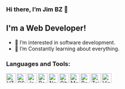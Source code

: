 ### Hi there, I’m Jim BZ 👋

## I'm a Web Developer!

- 👀 I’m interested in software development.
- 🌱 I’m Constantly learning about everything.

### Languages and Tools:
<img align="left" alt="HTML5" width="26px" src="https://cdn.jsdelivr.net/gh/devicons/devicon/icons/html5/html5-original.svg"  />
<img align="left" alt="CSS3" width="26px" src="https://cdn.jsdelivr.net/gh/devicons/devicon/icons/css3/css3-original.svg"  />
<img align="left" alt="JavaScript" width="26px" src="https://cdn.jsdelivr.net/gh/devicons/devicon/icons/javascript/javascript-original.svg" />
<img align="left" alt="React" width="26px" src="https://cdn.jsdelivr.net/gh/devicons/devicon/icons/react/react-original.svg"/>
<img align="left" alt="Node.js" width="26px" src="https://cdn.jsdelivr.net/gh/devicons/devicon/icons/nodejs/nodejs-original.svg"  />
<img align="left" alt="Git" width="26px" src="https://cdn.jsdelivr.net/gh/devicons/devicon/icons/git/git-original.svg"  />
<img align="left" alt="MongoDB" width="26px" src="https://cdn.jsdelivr.net/gh/devicons/devicon/icons/mongodb/mongodb-original.svg" />
<img align="left" alt="Bootstrap" width="26px" src="https://cdn.jsdelivr.net/gh/devicons/devicon/icons/bootstrap/bootstrap-original.svg" />
<img align="left" alt="Tailwindcss" width="26px" src="https://cdn.jsdelivr.net/gh/devicons/devicon/icons/tailwindcss/tailwindcss-plain.svg" />
<img align="left" alt="Visual Studio Code" width="26px" src="https://cdn.jsdelivr.net/gh/devicons/devicon/icons/vscode/vscode-original.svg"  />


<!---
**SubVray/SubVray** is a ✨ special ✨ repository because its `README.md` (this file) appears on your GitHub profile.
You can click the Preview link to take a look at your changes.
--->

